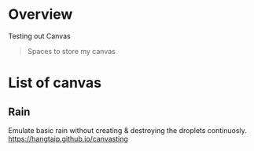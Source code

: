 # Overview 

Testing out Canvas

> Spaces to store my canvas

# List of canvas

## Rain

Emulate basic rain without creating & destroying the droplets continuosly.
https://hangtaip.github.io/canvasting
